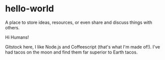 # hello-world
A place to store ideas, resources, or even share and discuss things with others.

Hi Humans!

Gitstock here, I like Node.js and Coffeescript (that's what I'm made of!).
I've had tacos on the moon and find them far superior to Earth tacos.
